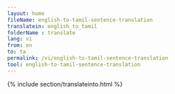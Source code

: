 ```yaml
---
layout: home
fileName: english-to-tamil-sentence-translation
translatein: english_to_tamil
folderName : translate
lang: vi
from: en
to: ta
permalink: /vi/english-to-tamil-sentence-translation
tool: english-to-tamil-sentence-translation
---
```

{% include section/translateinto.html %}